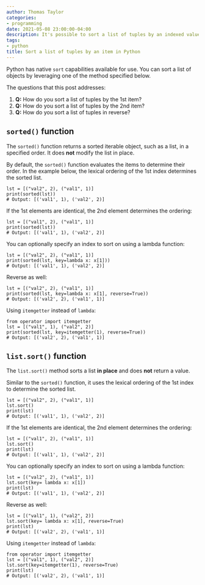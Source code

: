 ```yaml
---
author: Thomas Taylor
categories:
- programming
date: 2021-05-08 23:00:00-04:00
description: It's possible to sort a list of tuples by an indexed value using Python'snative sort functions.
tags:
- python
title: Sort a list of tuples by an item in Python
---
```


Python has native `sort` capabilities available for use. You can sort a list of objects by leveraging one of the method specified below.

The questions that this post addresses:

1. **Q:** How do you sort a list of tuples by the 1st item? 
2. **Q:** How do you sort a list of tuples by the 2nd item?
3. **Q:** How do you sort a list of tuples in reverse?

## `sorted()` function

The `sorted()` function returns a sorted iterable object, such as a list, in a specified order. It does **not** modify the list in place.

By default, the `sorted()` function evaluates the items to determine their order. In the example below, the lexical ordering of the 1st index determines the sorted list.

```python3
lst = [("val2", 2), ("val1", 1)]
print(sorted(lst))
# Output: [('val1', 1), ('val2', 2)]
```

If the 1st elements are identical, the 2nd element determines the ordering:

```python3
lst = [("val1", 2), ("val1", 1)]
print(sorted(lst))
# Output: [('val1', 1), ('val2', 2)]
```

You can optionally specify an index to sort on using a lambda function:

```python3
lst = [("val2", 2), ("val1", 1)]
print(sorted(lst, key=lambda x: x[1]))
# Output: [('val1', 1), ('val2', 2)]
```

Reverse as well:

```python3
lst = [("val2", 2), ("val1", 1)]
print(sorted(lst, key=lambda x: x[1], reverse=True))
# Output: [('val2', 2), ('val1', 1)]
```

Using `itemgetter` instead of `lambda`:

```python3
from operator import itemgetter
lst = [("val1", 1), ("val2", 2)]
print(sorted(lst, key=itemgetter(1), reverse=True))
# Output: [('val2', 2), ('val1', 1)]
```

## `list.sort()` function

The `list.sort()` method sorts a list **in place** and does **not** return a value.

Similar to the `sorted()` function, it uses the lexical ordering of the 1st index to determine the sorted list.

```python3
lst = [("val2", 2), ("val1", 1)]
lst.sort()
print(lst)
# Output: [('val1', 1), ('val2', 2)]
```

If the 1st elements are identical, the 2nd element determines the ordering:

```python3
lst = [("val1", 2), ("val1", 1)]
lst.sort()
print(lst)
# Output: [('val1', 1), ('val2', 2)]
```

You can optionally specify an index to sort on using a lambda function:

```python3
lst = [("val2", 2), ("val1", 1)]
lst.sort(key= lambda x: x[1])
print(lst)
# Output: [('val1', 1), ('val2', 2)]
```

Reverse as well:

```python3
lst = [("val1", 1), ("val2", 2)]
lst.sort(key= lambda x: x[1], reverse=True)
print(lst)
# Output: [('val2', 2), ('val1', 1)]
```

Using `itemgetter` instead of `lambda`:

```python3
from operator import itemgetter
lst = [("val1", 1), ("val2", 2)]
lst.sort(key=itemgetter(1), reverse=True)
print(lst)
# Output: [('val2', 2), ('val1', 1)]
```